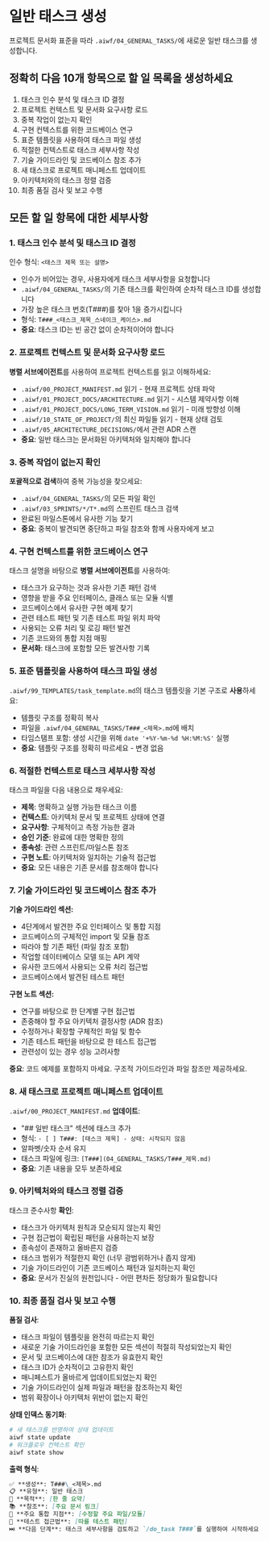 # 일반 태스크 생성

프로젝트 문서화 표준을 따라 `.aiwf/04_GENERAL_TASKS/`에 새로운 일반 태스크를 생성합니다.

## 정확히 다음 10개 항목으로 할 일 목록을 생성하세요

1. 태스크 인수 분석 및 태스크 ID 결정
2. 프로젝트 컨텍스트 및 문서화 요구사항 로드
3. 중복 작업이 없는지 확인
4. 구현 컨텍스트를 위한 코드베이스 연구
5. 표준 템플릿을 사용하여 태스크 파일 생성
6. 적절한 컨텍스트로 태스크 세부사항 작성
7. 기술 가이드라인 및 코드베이스 참조 추가
8. 새 태스크로 프로젝트 매니페스트 업데이트
9. 아키텍처와의 태스크 정렬 검증
10. 최종 품질 검사 및 보고 수행

## 모든 할 일 항목에 대한 세부사항

### 1. 태스크 인수 분석 및 태스크 ID 결정

인수 형식: `<태스크 제목 또는 설명>`

- 인수가 비어있는 경우, 사용자에게 태스크 세부사항을 요청합니다
- `.aiwf/04_GENERAL_TASKS/`의 기존 태스크를 확인하여 순차적 태스크 ID를 생성합니다
- 가장 높은 태스크 번호(T###)를 찾아 1을 증가시킵니다
- 형식: `T###_<태스크_제목_스네이크_케이스>.md`
- **중요**: 태스크 ID는 빈 공간 없이 순차적이어야 합니다

### 2. 프로젝트 컨텍스트 및 문서화 요구사항 로드

**병렬 서브에이전트**를 사용하여 프로젝트 컨텍스트를 읽고 이해하세요:

- `.aiwf/00_PROJECT_MANIFEST.md` 읽기 - 현재 프로젝트 상태 파악
- `.aiwf/01_PROJECT_DOCS/ARCHITECTURE.md` 읽기 - 시스템 제약사항 이해
- `.aiwf/01_PROJECT_DOCS/LONG_TERM_VISION.md` 읽기 - 미래 방향성 이해
- `.aiwf/10_STATE_OF_PROJECT/`의 최신 파일들 읽기 - 현재 상태 검토
- `.aiwf/05_ARCHITECTURE_DECISIONS/`에서 관련 ADR 스캔
- **중요**: 일반 태스크는 문서화된 아키텍처와 일치해야 합니다

### 3. 중복 작업이 없는지 확인

**포괄적으로 검색**하여 중복 가능성을 찾으세요:

- `.aiwf/04_GENERAL_TASKS/`의 모든 파일 확인
- `.aiwf/03_SPRINTS/*/T*.md`의 스프린트 태스크 검색
- 완료된 마일스톤에서 유사한 기능 찾기
- **중요**: 중복이 발견되면 중단하고 파일 참조와 함께 사용자에게 보고

### 4. 구현 컨텍스트를 위한 코드베이스 연구

태스크 설명을 바탕으로 **병렬 서브에이전트**를 사용하여:

- 태스크가 요구하는 것과 유사한 기존 패턴 검색
- 영향을 받을 주요 인터페이스, 클래스 또는 모듈 식별
- 코드베이스에서 유사한 구현 예제 찾기
- 관련 테스트 패턴 및 기존 테스트 파일 위치 파악
- 사용되는 오류 처리 및 로깅 패턴 발견
- 기존 코드와의 통합 지점 매핑
- **문서화**: 태스크에 포함할 모든 발견사항 기록

### 5. 표준 템플릿을 사용하여 태스크 파일 생성

`.aiwf/99_TEMPLATES/task_template.md`의 태스크 템플릿을 기본 구조로 **사용**하세요:

- 템플릿 구조를 정확히 복사
- 파일을 `.aiwf/04_GENERAL_TASKS/T###_<제목>.md`에 배치
- 타임스탬프 포함: 생성 시간을 위해 `date '+%Y-%m-%d %H:%M:%S'` 실행
- **중요**: 템플릿 구조를 정확히 따르세요 - 변경 없음

### 6. 적절한 컨텍스트로 태스크 세부사항 작성

태스크 파일을 다음 내용으로 채우세요:

- **제목**: 명확하고 실행 가능한 태스크 이름
- **컨텍스트**: 아키텍처 문서 및 프로젝트 상태에 연결
- **요구사항**: 구체적이고 측정 가능한 결과
- **승인 기준**: 완료에 대한 명확한 정의
- **종속성**: 관련 스프린트/마일스톤 참조
- **구현 노트**: 아키텍처와 일치하는 기술적 접근법
- **중요**: 모든 내용은 기존 문서를 참조해야 합니다

### 7. 기술 가이드라인 및 코드베이스 참조 추가

**기술 가이드라인 섹션:**

- 4단계에서 발견한 주요 인터페이스 및 통합 지점
- 코드베이스의 구체적인 import 및 모듈 참조
- 따라야 할 기존 패턴 (파일 참조 포함)
- 작업할 데이터베이스 모델 또는 API 계약
- 유사한 코드에서 사용되는 오류 처리 접근법
- 코드베이스에서 발견된 테스트 패턴

**구현 노트 섹션:**

- 연구를 바탕으로 한 단계별 구현 접근법
- 존중해야 할 주요 아키텍처 결정사항 (ADR 참조)
- 수정하거나 확장할 구체적인 파일 및 함수
- 기존 테스트 패턴을 바탕으로 한 테스트 접근법
- 관련성이 있는 경우 성능 고려사항

**중요**: 코드 예제를 포함하지 마세요. 구조적 가이드라인과 파일 참조만 제공하세요.

### 8. 새 태스크로 프로젝트 매니페스트 업데이트

`.aiwf/00_PROJECT_MANIFEST.md` **업데이트**:

- "## 일반 태스크" 섹션에 태스크 추가
- 형식: `- [ ] T###: [태스크 제목] - 상태: 시작되지 않음`
- 알파벳/숫자 순서 유지
- 태스크 파일에 링크: `[T###](04_GENERAL_TASKS/T###_제목.md)`
- **중요**: 기존 내용을 모두 보존하세요

### 9. 아키텍처와의 태스크 정렬 검증

태스크 준수사항 **확인**:

- 태스크가 아키텍처 원칙과 모순되지 않는지 확인
- 구현 접근법이 확립된 패턴을 사용하는지 보장
- 종속성이 존재하고 올바른지 검증
- 태스크 범위가 적절한지 확인 (너무 광범위하거나 좁지 않게)
- 기술 가이드라인이 기존 코드베이스 패턴과 일치하는지 확인
- **중요**: 문서가 진실의 원천입니다 - 어떤 편차든 정당화가 필요합니다

### 10. 최종 품질 검사 및 보고 수행

**품질 검사**:

- 태스크 파일이 템플릿을 완전히 따르는지 확인
- 새로운 기술 가이드라인을 포함한 모든 섹션이 적절히 작성되었는지 확인
- 문서 및 코드베이스에 대한 참조가 유효한지 확인
- 태스크 ID가 순차적이고 고유한지 확인
- 매니페스트가 올바르게 업데이트되었는지 확인
- 기술 가이드라인이 실제 파일과 패턴을 참조하는지 확인
- 범위 확장이나 아키텍처 위반이 없는지 확인

**상태 인덱스 동기화**:
```bash
# 새 태스크를 반영하여 상태 업데이트
aiwf state update
# 워크플로우 컨텍스트 확인
aiwf state show
```

**출력 형식**:

```markdown
✅ **생성**: T###\_<제목>.md
📋 **유형**: 일반 태스크
🎯 **목적**: [한 줄 요약]
📚 **참조**: [주요 문서 링크]
🔧 **주요 통합 지점**: [수정할 주요 파일/모듈]
🧪 **테스트 접근법**: [따를 테스트 패턴]
⏭️ **다음 단계**: 태스크 세부사항을 검토하고 `/do_task T###`를 실행하여 시작하세요
```
